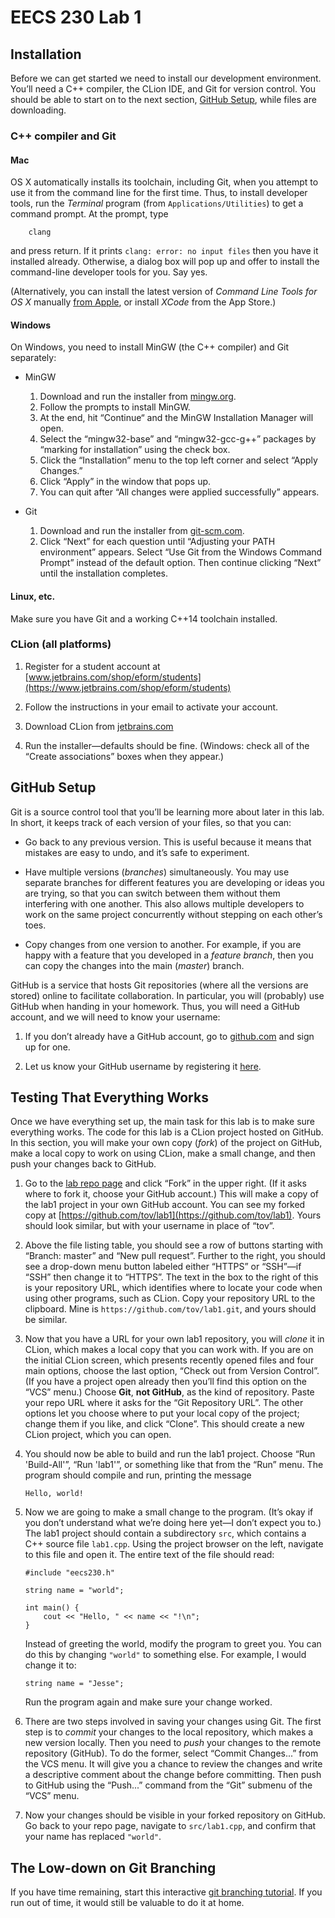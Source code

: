 # EECS 230 Lab 1

## Installation

Before we can get started we need to install our development environment.
You’ll need a C++ compiler, the CLion IDE, and Git for version control.
You should be able to start on to the next section,
[GitHub Setup](#github-setup), while files are downloading.

### C++ compiler and Git

#### Mac

OS X automatically installs its toolchain, including Git, when you
attempt to use it from the command line for the first time. Thus, to
install developer tools, run the *Terminal* program (from
`Applications/Utilities`) to get a command prompt. At the prompt, type

```
    clang
```

and press return. If it prints `clang: error: no input files` then you
have it installed already. Otherwise, a dialog box will pop up and offer
to install the command-line developer tools for you. Say yes.

(Alternatively, you can install the latest version of *Command Line Tools for OS X*
manually [from Apple](https://developer.apple.com/downloads/), or install *XCode* from
the App Store.)

#### Windows

On Windows, you need to install MinGW (the C++ compiler) and Git separately:

  - MinGW

    1.  Download and run the installer from [mingw.org](http://www.mingw.org/download/installer).
    2.  Follow the prompts to install MinGW.
    3.  At the end, hit “Continue“ and the MinGW Installation Manager will open.
    4.  Select the “mingw32-base” and “mingw32-gcc-g++” packages
        by “marking for installation” using the check box.
    5.  Click the “Installation” menu to the top left corner and select “Apply Changes.”
    6.  Click “Apply” in the window that pops up.
    7.  You can quit after “All changes were applied successfully” appears.

  - Git

    1.  Download and run the installer from [git-scm.com](https://git-scm.com/download/win).
    2.  Click “Next” for each question until “Adjusting your PATH environment” appears.
        Select “Use Git from the Windows Command Prompt” instead of the default option.
        Then continue clicking “Next” until the installation completes.
        
#### Linux, etc.

Make sure you have Git and a working C++14 toolchain installed.

### CLion (all platforms)

1.  Register for a student account at
    [www.jetbrains.com/shop/eform/students](https://www.jetbrains.com/shop/eform/students)

2.  Follow the instructions in your email to activate your account.

3.  Download CLion from [jetbrains.com](https://www.jetbrains.com/clion/download)

4.  Run the installer—defaults should be fine. (Windows: check all of the
    “Create associations” boxes when they appear.)

## GitHub Setup

Git is a source control tool that you’ll be learning more about later in this lab.
In short, it keeps track of each version of your files, so that you can:

  - Go back to any previous version. This is useful because it means that mistakes
    are easy to undo, and it’s safe to experiment.
  
  - Have multiple versions (*branches*) simultaneously. You may use separate branches for
    different features you are developing or ideas you are trying, so that you can switch
    between them without them interfering with one another. This also allows multiple developers
    to work on the same project concurrently without stepping on each other’s toes.
  
  - Copy changes from one version to another. For example, if you are happy with a feature
    that you developed in a *feature branch*, then you can copy the changes into the main
    (*master*) branch.

GitHub is a service that hosts Git repositories (where all the versions are stored) online
to facilitate collaboration. In particular, you will (probably) use GitHub when handing in
your homework. Thus, you will need a GitHub account, and we will need to know your username:

1.  If you don’t already have a GitHub account, go to [github.com](https://github.com/) and sign up for one.

2.  Let us know your GitHub username by registering it [here](http://goo.gl/forms/fjlXl51Lsq).

## Testing That Everything Works

Once we have everything set up, the main task for this lab is to make sure everything works.
The code for this lab is a CLion project hosted on GitHub. In this section, you will make
your own copy (*fork*) of the project on GitHub, make a local copy to work on using CLion,
make a small change, and then push your changes back to GitHub.
 
1. Go to the [lab repo page](https://github.com/eecs230/lab1) and click “Fork” in the upper right.
(If it asks where to fork it, choose your GitHub account.)
This will make a copy of the lab1 project in your own GitHub account. You can see my forked copy
at [https://github.com/tov/lab1](https://github.com/tov/lab1). Yours should look similar, but with
your username in place of “tov”.

2. Above the file listing table, you should see a row of buttons starting with “Branch: master” and
“New pull request”. Further to the right, you should see a drop-down menu button labeled either “HTTPS” or
“SSH”—if “SSH” then change it to “HTTPS”. The text in the box to the right of this is your repository URL,
which identifies where to locate your code when using other programs, such as CLion. Copy your repository URL
to the clipboard. Mine is `https://github.com/tov/lab1.git`, and yours should be similar.

3. Now that you have a URL for your own lab1 repository, you will *clone* it in CLion, which makes a local
copy that you can work with. If you are on the initial CLion screen, which presents recently opened files
and four main options, choose the last option, “Check out from Version Control”. (If you have a project open
already then you’ll find this option on the “VCS” menu.) Choose **Git**, **not GitHub**, as the kind of
repository. Paste your repo URL where it asks for the “Git Repository URL”. The other options let you choose
where to put your local copy of the project; change them if you like, and click “Clone”. This should create
a new CLion project, which you can open.

4.  You should now be able to build and run the lab1 project. Choose “Run 'Build-All'”, “Run 'lab1'”, or
    something like that from the “Run” menu. The program should compile and run, printing the message

    ```
    Hello, world!
    ```

5.  Now we are going to make a small change to the program. (It’s okay if you don’t understand what
    we’re doing here yet—I don’t expect you to.) The lab1 project should contain a subdirectory `src`, which contains a C++ source file `lab1.cpp`.
    Using the project browser on the left, navigate to this file and open it. The entire text of the file should read:

    ```
    #include "eecs230.h"

    string name = "world";

    int main() {
        cout << "Hello, " << name << "!\n";
    }
    ```

    Instead of greeting the world, modify the program to greet you. You can do this by
    changing `"world"` to something else. For example, I would change it to:

    ```
    string name = "Jesse";
    ```

    Run the program again and make sure your change worked.

6. There are two steps involved in saving your changes using Git. The first step is to *commit*
your changes to the local repository, which makes a new version locally. Then you need to *push*
your changes to the remote repository (GitHub). To do the former, select “Commit Changes...” from the VCS
menu. It will give you a chance to review the changes and write a descriptive comment about the change
before committing. Then push to GitHub using the “Push...” command from the “Git” submenu of the “VCS” menu.

7. Now your changes should be visible in your forked repository on GitHub. Go back to your repo page, navigate
to `src/lab1.cpp`, and confirm that your name has replaced `"world"`.

## The Low-down on Git Branching

If you have time remaining, start this interactive
[git branching tutorial](http://pcottle.github.io/learnGitBranching/). If you run out of time,
it would still be valuable to do it at home.
